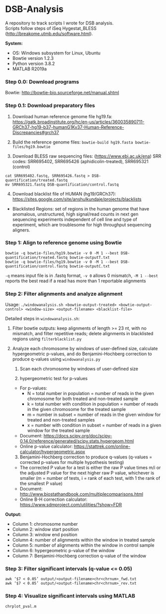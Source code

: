 # DSB-Analysis
A repository to track scripts I wrote for DSB analysis. <br>
Scripts follow steps of iSeq Hygestat_BLESS (http://breakome.utmb.edu/software.html). <br>

**System:**
 - OS: Windows subsystem for Linux, Ubuntu
 - Bowtie version 1.2.3
 - Python version 3.8.2
 - MATLAB R2019a

### Step 0.0: Download programs
Bowtie: http://bowtie-bio.sourceforge.net/manual.shtml


### Step 0.1: Download preparatory files
1. Download human reference genome file hg19.fa: https://gatk.broadinstitute.org/hc/en-us/articles/360035890711-GRCh37-hg19-b37-humanG1Kv37-Human-Reference-Discrepancies#grch37

2. Build the reference genome files: `bowtie-build hg19.fasta bowtie-files/hg19.bowtie`

3. Download BLESS raw sequencing files: (https://www.ebi.ac.uk/ena) SRR codes: SRR695402, SRR695426 (aphidicolin-treated), SRR695321 (control)
 ```
 cat SRR695402.fastq, SRR695426.fastq > DSB-quantification/treated.fastq
 mv SRR695321.fastq DSB-quantification/control.fastq
 ```
4. Download blacklist file of HUMAN (hg19/GRCh37): https://sites.google.com/site/anshulkundaje/projects/blacklists
- Blacklisted Regions: set of regions in the human genome that have anomalous, unstructured, high signal/read counts in next gen sequencing experiments independent of cell line and type of experiment, which are troublesome for high throughput sequencing aligners.


### Step 1: Align to reference genome using Bowtie
```
bowtie -q bowtie-files/hg19.bowtie -v 0 -M 1 --best DSB-quantification/treated.fastq bowtie-outputT.txt
bowtie -q bowtie-files/hg19.bowtie -v 0 -M 1 --best DSB-quantification/control.fastq bowtie-outputC.txt
```
`-q` means input file is in .fastq format, `-v 0` allows 0 mismatch, `-M 1 --best` reports the best read if a read has more than 1 reportable alignments

### Step 2: Filter alignments and analyze alignment
Usage: `./windowanalysis.sh <bowtie-output-treated> <bowtie-output-control> <window-size> <output-filename> <blacklist-file>`

Detailed steps in `windowanalysis.sh`:
1. Filter bowtie outputs: keep alignments of length >= 23 nt, with no mismatch, and filter repetitive reads; delete alignments in blacklisted regions using `filterblacklist.py`

2. Analyze each chromosome by windows of user-defined size, calculate hypergeometric p-values, and do Benjamini-Hochberg correction to produce q-values using `windowanalysis.py`
    1) Scan each chromosome by windows of user-defined size
&nbsp;

    2) hypergeometric test for p-values
    * For p-values:
      * N = total number in population = number of reads in the given chromosome for both treated and non-treated sample
      * k = total number with condition in population = number of reads in the given chromosome for the treated sample
      * m = number in subset = number of reads in the given window for treated and non-treated samples
      * x = number with condition in subset = number of reads in a given window for the treated sample
    * Document: https://docs.scipy.org/doc/scipy-0.14.0/reference/generated/scipy.stats.hypergeom.html
    * Online p-value calculator: https://stattrek.com/online-calculator/hypergeometric.aspx
&nbsp;

    3) Benjamini-Hochberg correction to produce q-values (q-values = corrected p-values for multiple hypothesis testing)
    * The corrected P value for a test is either the raw P value times m/i or the adjusted P value for the next higher raw P value, whichever is smaller (m = number of tests, i = rank of each test, with 1 the rank of the smallest P value)
    * Document: http://www.biostathandbook.com/multiplecomparisons.html
    * Online B-H correction calculator: https://www.sdmproject.com/utilities/?show=FDR

**Output:**
- Column 1: chromosome number
- Column 2: window start position
- Column 3: window end position
- Column 4: number of alignments within the window in treated sample
- Column 5: number of alignments within the window in control sample
- Column 6: hypergeometric p-value of the window
- Column 7: Benjamini-Hochberg correction q-value of the window


### Step 3: Filter significant intervals (q-value <= 0.05)
```
awk ‘$7 < 0.05’ output/<output-filename>chr<chrnum>_fwd.txt
awk ‘$7 < 0.05’ output/<output-filename>chr<chrnum>_rev.txt
```

### Step 4: Visualize significant intervals using MATLAB
`chrplot_pval.m`


